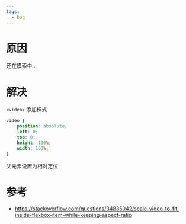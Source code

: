 ```yaml
---
tags:
  - bug
---
```

# 原因

还在摸索中...

# 解决

`<video>` 添加样式

```css
video {
    position: absolute;
    left: 0;
    top: 0;
    height: 100%;
    width: 100%;
}
```

父元素设置为相对定位

# 参考

- https://stackoverflow.com/questions/34835042/scale-video-to-fit-inside-flexbox-item-while-keeping-aspect-ratio